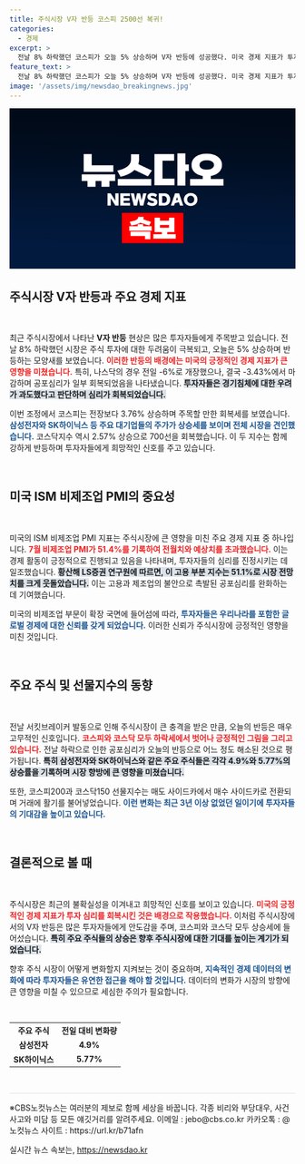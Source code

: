 ```yaml
---
title: 주식시장 V자 반등 코스피 2500선 복귀!
categories:
  - 경제
excerpt: >
  전날 8% 하락했던 코스피가 오늘 5% 상승하며 V자 반등에 성공했다. 미국 경제 지표가 투자심리를 회복시킨 가운데, 나스닥도 안정세를 보이며 전 세계 주식시장에 긍정적인 영향을 미치고 있다.
feature_text: >
  전날 8% 하락했던 코스피가 오늘 5% 상승하며 V자 반등에 성공했다. 미국 경제 지표가 투자심리를 회복시킨 가운데, 나스닥도 안정세를 보이며 전 세계 주식시장에 긍정적인 영향을 미치고 있다.
image: '/assets/img/newsdao_breakingnews.jpg'
---
```


<p><img src="/assets/img/newsdao_breakingnews.jpg" alt="koreaapp 속보" /></p>

<h2 data-ke-size="size26">주식시장 V자 반등과 주요 경제 지표</h2>

<p data-ke-size="size16">&nbsp;</p>

<p>최근 주식시장에서 나타난 <b>V자 반등</b> 현상은 많은 투자자들에게 주목받고 있습니다. 전날 8% 하락했던 시장은 주식 투자에 대한 두려움이 극복되고, 오늘은 5% 상승하며 반등하는 모양새를 보였습니다. <b><span style="color: #ee2323;">이러한 반등의 배경에는 미국의 긍정적인 경제 지표가 큰 영향을 미쳤습니다.</span></b> 특히, 나스닥의 경우 전일 -6%로 개장했으나, 결국 -3.43%에서 마감하며 공포심리가 일부 회복되었음을 나타냈습니다. <b><span style="background-color: #21538527;">투자자들은 경기침체에 대한 우려가 과도했다고 판단하며 심리가 회복되었습니다.</span></b></p>

<p>이번 조정에서 코스피는 전장보다 3.76% 상승하며 주목할 만한 회복세를 보였습니다. <b><span style="color: #1a5490;">삼성전자와 SK하이닉스 등 주요 대기업들의 주가가 상승세를 보이며 전체 시장을 견인했습니다.</span></b> 코스닥지수 역시 2.57% 상승으로 700선을 회복했습니다. 이 두 지수는 함께 강하게 반등하며 투자자들에게 희망적인 신호를 주고 있습니다.</p>

<p data-ke-size="size16">&nbsp;</p>

<h2 data-ke-size="size26">미국 ISM 비제조업 PMI의 중요성</h2>

<p data-ke-size="size16">&nbsp;</p>

<p>미국의 ISM 비제조업 PMI 지표는 주식시장에 큰 영향을 미친 주요 경제 지표 중 하나입니다. <b><span style="color: #ee2323;">7월 비제조업 PMI가 51.4%를 기록하여 전월치와 예상치를 초과했습니다.</span></b> 이는 경제 활동이 긍정적으로 진행되고 있음을 나타내며, 투자자들의 심리를 진정시키는 데 일조했습니다. <b><span style="background-color: #21538527;">황산해 LS증권 연구원에 따르면, 이 고용 부분 지수는 51.1%로 시장 전망치를 크게 웃돌았습니다.</span></b> 이는 고용과 제조업의 불안으로 촉발된 공포심리를 완화하는 데 기여했습니다. </p>

<p>미국의 비제조업 부문이 확장 국면에 들어섬에 따라, <b><span style="color: #1a5490;">투자자들은 우리나라를 포함한 글로벌 경제에 대한 신뢰를 갖게 되었습니다.</span></b> 이러한 신뢰가 주식시장에 긍정적인 영향을 미친 것입니다.</p>

<p data-ke-size="size16">&nbsp;</p>

<h2 data-ke-size="size26">주요 주식 및 선물지수의 동향</h2>

<p data-ke-size="size16">&nbsp;</p>

<p>전날 서킷브레이커 발동으로 인해 주식시장이 큰 충격을 받은 만큼, 오늘의 반등은 매우 고무적인 신호입니다. <b><span style="color: #ee2323;">코스피와 코스닥 모두 하락세에서 벗어나 긍정적인 그림을 그리고 있습니다.</span></b> 전날 하락으로 인한 공포심리가 오늘의 반등으로 어느 정도 해소된 것으로 평가됩니다. <b><span style="background-color: #21538527;">특히 삼성전자와 SK하이닉스와 같은 주요 주식들은 각각 4.9%와 5.77%의 상승률을 기록하며 시장 향방에 큰 영향을 미쳤습니다.</span></b> </p>

<p>또한, 코스피200과 코스닥150 선물지수는 매도 사이드카에서 매수 사이드카로 전환되며 거래에 활기를 불어넣었습니다. <b><span style="color: #1a5490;">이런 변화는 최근 3년 이상 없었던 일이기에 투자자들의 기대감을 높이고 있습니다.</span></b></p>

<p data-ke-size="size16">&nbsp;</p>

<h2 data-ke-size="size26">결론적으로 볼 때</h2>

<p data-ke-size="size16">&nbsp;</p>

<p>주식시장은 최근의 불확실성을 이겨내고 희망적인 신호를 보이고 있습니다. <b><span style="color: #ee2323;">미국의 긍정적인 경제 지표가 투자 심리를 회복시킨 것은 배경으로 작용했습니다.</span></b> 이처럼 주식시장에서의 V자 반등은 많은 투자자들에게 안도감을 주며, 코스피와 코스닥 모두 상승세에 들어섰습니다. <b><span style="background-color: #21538527;">특히 주요 주식들의 상승은 향후 주식시장에 대한 기대를 높이는 계기가 되었습니다.</span></b></p>

<p>향후 주식 시장이 어떻게 변화할지 지켜보는 것이 중요하며, <b><span style="color: #1a5490;">지속적인 경제 데이터의 변화에 따라 투자자들은 유연한 접근을 해야 할 것입니다.</span></b> 데이터의 변화가 시장의 방향에 큰 영향을 미칠 수 있으므로 세심한 주의가 필요합니다.</p>

<p data-ke-size="size16">&nbsp;</p>

<table>
    <tr>
        <th style="text-align: center;">주요 주식</th>
        <th style="text-align: center;">전일 대비 변화량</th>
    </tr>
    <tr>
        <td style="text-align: center; height: 17px;"><b>삼성전자</b></td>
        <td style="text-align: center; height: 17px;"><b>4.9%</b></td>
    </tr>
    <tr>
        <td style="text-align: center; height: 17px;"><b>SK하이닉스</b></td>
        <td style="text-align: center; height: 17px;"><b>5.77%</b></td>
    </tr>
</table>

<p data-ke-size="size16">&nbsp;</p>

<hr style="height:2px; background-color:#eeeeee; border:none;"/> 

<p data-ke-size="size16">※CBS노컷뉴스는 여러분의 제보로 함께 세상을 바꿉니다. 각종 비리와 부당대우, 사건사고와 미담 등 모든 얘깃거리를 알려주세요. 이메일 : jebo@cbs.co.kr 카카오톡 : @노컷뉴스 사이트 : https://url.kr/b71afn</p>
실시간 뉴스 속보는, <a href="https://newsdao.kr" rel="dofollow">https://newsdao.kr</a>


